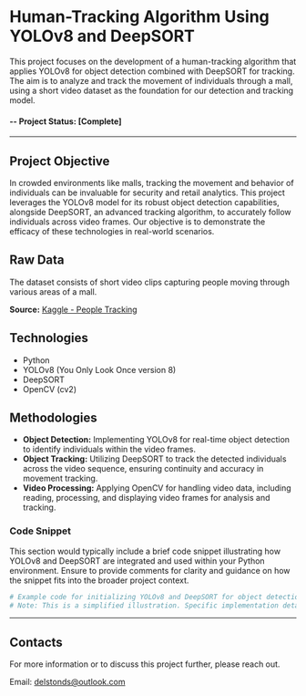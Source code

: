 
# Human-Tracking Algorithm Using YOLOv8 and DeepSORT

This project focuses on the development of a human-tracking algorithm that applies YOLOv8 for object detection combined with DeepSORT for tracking. The aim is to analyze and track the movement of individuals through a mall, using a short video dataset as the foundation for our detection and tracking model.

#### -- Project Status: [Complete]

---

## Project Objective

In crowded environments like malls, tracking the movement and behavior of individuals can be invaluable for security and retail analytics. This project leverages the YOLOv8 model for its robust object detection capabilities, alongside DeepSORT, an advanced tracking algorithm, to accurately follow individuals across video frames. Our objective is to demonstrate the efficacy of these technologies in real-world scenarios.

## Raw Data

The dataset consists of short video clips capturing people moving through various areas of a mall.

**Source:** [Kaggle - People Tracking](https://www.kaggle.com/datasets/trainingdatapro/people-tracking)

## Technologies

* Python
* YOLOv8 (You Only Look Once version 8)
* DeepSORT
* OpenCV (cv2)

## Methodologies

- **Object Detection:** Implementing YOLOv8 for real-time object detection to identify individuals within the video frames.
- **Object Tracking:** Utilizing DeepSORT to track the detected individuals across the video sequence, ensuring continuity and accuracy in movement tracking.
- **Video Processing:** Applying OpenCV for handling video data, including reading, processing, and displaying video frames for analysis and tracking.

### Code Snippet

This section would typically include a brief code snippet illustrating how YOLOv8 and DeepSORT are integrated and used within your Python environment. Ensure to provide comments for clarity and guidance on how the snippet fits into the broader project context.

```python
# Example code for initializing YOLOv8 and DeepSORT for object detection and tracking
# Note: This is a simplified illustration. Specific implementation details may vary.
```

---

## Contacts

For more information or to discuss this project further, please reach out.

Email: delstonds@outlook.com
